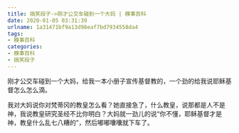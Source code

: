 ```yaml
---
title: 搞笑段子->刚才公交车碰到一个大妈 | 糗事百科
date: 2020-01-05 03:31:39
urlname: 1a31471bf9a13d98eaf7bd7934558da4
tags: 
- 糗事百科
categories:
- 糗事百科
- 搞笑段子
---
```

刚才公交车碰到一个大妈，给我一本小册子宣传基督教的，一个劲的给我说耶稣基督怎么怎么滴。

我对大妈说你对梵蒂冈的教皇怎么看？她直接急了，什么教皇，说那都是人不是神，我说教皇研究圣经不比你明白？大妈就一劲儿的说“你不懂，耶稣基督才是神，教皇什么乱七八糟的”，然后嘟嘟囔囔就下车了。


